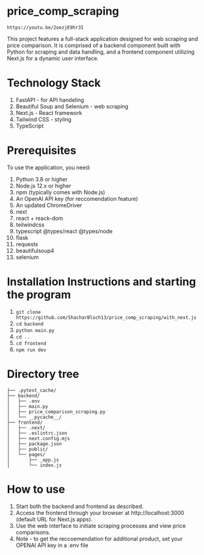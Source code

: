 # price_comp_scraping
``` https://youtu.be/2oezjE9hr3I ```

This project features a full-stack application designed for web scraping and price comparison. It is comprised of a backend component built with Python for scraping and data handling, and a frontend component utilizing Next.js for a dynamic user interface.

# Technology Stack

1) FastAPI - for API handeling
2) Beautiful Soup and Selenium - web scraping
3) Next.js - React framework
4) Tailwind CSS - styling
5) TypeScript

# Prerequisites

To use the application, you need:
1) Python 3.8 or higher
2) Node.js 12.x or higher
3) npm (typically comes with Node.js)
4) An OpenAI API key (for reccomendation feature)
5) An updated ChromeDriver
6) next
7) react + reack-dom
8) teilwindcss
9) typescript @types/react @types/node
10) flask
11) requests
12) beautifulsoup4
13) selenium

# Installation Instructions and starting the program

1)  ``` git clone https://github.com/ShacharBloch13/price_comp_scraping/with_next.js ```
2) ``` cd backend ```
3) ```python main.py```
4) ``` cd .. ```
5) ``` cd frontend ```
6) ``` npm run dev ```

# Directory tree
```
├── .pytest_cache/
├── backend/
│   ├── .env
│   ├── main.py
│   ├── price_comparison_scraping.py
│   └── __pycache__/
├── frontend/
│   ├── .next/
│   ├── .eslintrc.json
│   ├── next.config.mjs
│   ├── package.json
│   ├── public/
│   └── pages/
│       ├── _app.js
│       └── index.js
```
# How to use
1) Start both the backend and frontend as described.
2) Access the frontend through your browser at http://localhost:3000 (default URL for Next.js apps).
3) Use the web interface to initiate scraping processes and view price comparisons.
4) Note - to get the reccoemendation for additional product, set your OPENAI API key in a .env file





   
   
   
